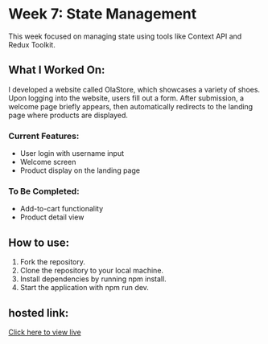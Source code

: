 # Week 7: State Management

This week focused on managing state using tools like Context API and Redux Toolkit.

## What I Worked On:

I developed a website called OlaStore, which showcases a variety of shoes. Upon logging into the website, users fill out a form. After submission, a welcome page briefly appears, then automatically redirects to the landing page where products are displayed.

### Current Features:

- User login with username input
- Welcome screen
- Product display on the landing page

### To Be Completed:

- Add-to-cart functionality
- Product detail view

## How to use:

1. Fork the repository.
2. Clone the repository to your local machine.
3. Install dependencies by running npm install.
4. Start the application with npm run dev.

## hosted link:

[Click here to view live](https://boisterous-kulfi-d20f26.netlify.app)
